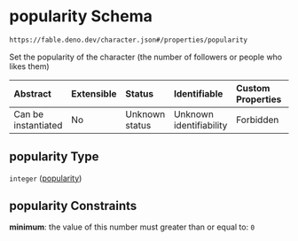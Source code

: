 # popularity Schema

```txt
https://fable.deno.dev/character.json#/properties/popularity
```

Set the popularity of the character (the number of followers or people who likes them)

| Abstract            | Extensible | Status         | Identifiable            | Custom Properties | Additional Properties | Access Restrictions | Defined In                                                       |
| :------------------ | :--------- | :------------- | :---------------------- | :---------------- | :-------------------- | :------------------ | :--------------------------------------------------------------- |
| Can be instantiated | No         | Unknown status | Unknown identifiability | Forbidden         | Allowed               | none                | [character.json\*](../out/character.json "open original schema") |

## popularity Type

`integer` ([popularity](character-properties-popularity.md))

## popularity Constraints

**minimum**: the value of this number must greater than or equal to: `0`

